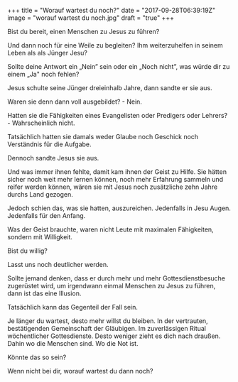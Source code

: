 +++
title = "Worauf wartest du noch?"
date = "2017-09-28T06:39:19Z"
image = "worauf wartest du noch.jpg"
draft = "true"
+++

Bist du bereit, einen Menschen zu Jesus zu führen? 

Und dann noch für eine Weile zu begleiten? Ihm weiterzuhelfen in seinem Leben als als Jünger Jesu?

Sollte deine Antwort ein „Nein” sein oder ein „Noch nicht”, was würde dir zu einem „Ja" noch fehlen?

Jesus schulte seine Jünger dreieinhalb Jahre, dann sandte er sie aus. 

Waren sie denn dann voll ausgebildet? - Nein.

Hatten sie die Fähigkeiten eines Evangelisten oder Predigers oder Lehrers? - Wahrscheinlich nicht.

Tatsächlich hatten sie damals weder Glaube noch Geschick noch Verständnis für die Aufgabe.

Dennoch sandte Jesus sie aus.

Und was immer ihnen fehlte, damit kam ihnen der Geist zu Hilfe. Sie hätten sicher noch weit mehr lernen können, noch mehr Erfahrung sammeln und reifer werden können, wären sie mit Jesus noch zusätzliche zehn Jahre durchs Land gezogen. 

Jedoch schien das, was sie hatten, auszureichen. Jedenfalls in Jesu Augen. Jedenfalls für den Anfang.

Was der Geist brauchte, waren nicht Leute mit maximalen Fähigkeiten, sondern mit Willigkeit.

Bist du willig?

Lasst uns noch deutlicher werden. 

Sollte jemand denken, dass er durch mehr und mehr Gottesdienstbesuche zugerüstet wird, um irgendwann einmal Menschen zu Jesus zu führen, dann ist das eine Illusion. 

Tatsächlich kann das Gegenteil der Fall sein. 

Je länger du wartest, desto mehr willst du bleiben. In der vertrauten, bestätigenden Gemeinschaft der Gläubigen. Im zuverlässigen Ritual wöchentlicher Gottesdienste. Desto weniger zieht es dich nach draußen. Dahin wo die Menschen sind. Wo die Not ist.

Könnte das so sein?

Wenn nicht bei dir, worauf wartest du dann noch?